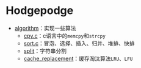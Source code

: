 # Hodgepodge

* [algorithm](algorithm/)：实现一些算法
  * [cpy.c](algorithm/cpy.c)：c语言中的`memcpy`和`strcpy`
  * [sort.c](algorithm/sort.cpp)：冒泡、选择、插入、归并、堆排、快排
  * [split](algorithm/split.cpp)：字符串分割
  * [cache_replacement](algorithm/cache_replacement.cpp)：缓存淘汰算法`LRU`、`LFU`

